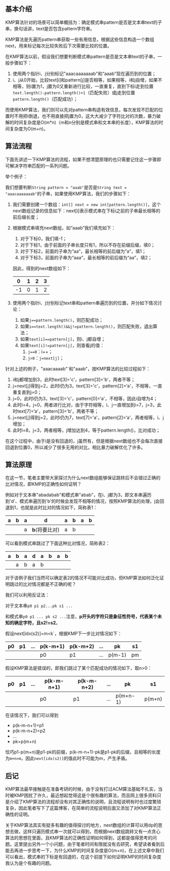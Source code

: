 ## 基本介绍

KMP算法针对的场景可以简单概括为：确定模式串pattern是否是文本串text的子串，换句话讲，text是否包含pattern字符串。

KMP算法是先遍历pattern串获取一些有用信息，根据这些信息构造一个数组next，用来标记每次比较失败后下次需要比较的位置。

在KMP算法以前，假设我们想要判断模式串pattern是否是文本串text的子串，一般步骤如下：

1. 使用两个指针i、j分别标记"aaacaaaaaaab"和“aaab”现在遍历到的位置；
2. i、j从0开始，比较text[i]和pattern[j]是否相等，如果相等，i和j自增，如果不相等，则i置为1，j置为0又重新进行比较，一直重复，直到下标i走到位置`text.length()-pattern.length()+1`（匹配失败）或j走到位置`pattern.length()`（匹配成功）；

而使用KMP算法，我们则可以先对pattern串构造有效信息，每次发现不匹配的位置时不用把i倒退，也不用直接把j置为0，这大大减少了字符比对的次数，暴力破解的时间复杂度是O(m*n)（m和n分别是模式串和文本串的长度），KMP算法的时间复杂度为O(m+n)。

## 算法流程

下面先讲述一下KMP算法的流程，如果不想清楚原理的也只需要记住这一步骤即可解决字符串匹配的一系列问题。

举个例子：

我们想要判断`String pattern = "aaab"`是否是`String text = "aaacaaaaaaab"`的子串，如果使用KMP算法，我们的步骤如下：

1. 我们需要创建一个数组：`int[] next = new int[pattern.length()]`，这个next数组记录的信息如下：next[i]表示模式串在下标i之前的子串最长相等的前后缀长度；

2. 根据模式串填充next数组，如“aaab”我们填充如下：

   1. 对于下标0，我们填-1；
   2. 对于下标1，由于前面的子串长度只有1，所以不存在前缀后缀，填0；
   3. 对于下标2，前面的子串为“aa”，最长相等的前后缀为”a“，填1；
   4. 对于下标3，前面的子串为“aaa”，最长相等的前后缀为“aa”，填2；

   因此，得到的next数组如下：

   | 0    | 1    | 2    | 3    |
   | ---- | ---- | ---- | ---- |
   | -1   | 0    | 1    | 2    |

3. 使用两个指针i、j分别标记text串和pattern串遍历到的位置，并分如下情况讨论：

   1. 如果`j==pattern.length()`，则匹配成功；
   2. 如果`i==text.length()&&j!=pattern.length()`，则匹配失败，退出算法；
   3. 如果`text[i]==pattern[j]`，则i、j都自增；
   4. 如果`text[i]!=pattern[j]`，则查看j的值：
      1. `j==0`：i++；
      2. `j>0`：`j=next[j]`；

针对上述的例子，"aaacaaaab"`和"aaab"，按KMP算法的比较过程如下：

1. i和j都增加到3，此时text[3]='c'，pattern[3]='b'，两者不等；
2. j=next[j]得到j=2，此时i仍为3，text[3]='c'，pattern[2]=‘a'，不相等，一直重复直到j=0；
3. j=0，此时i仍为3，text[3]='c'，pattern[0]=‘a'，不相等，因此i自增为4；
4. 此时i=4，j=0，两者进行比对，由于字符相等，i、j一直增加到i=7，j=3，此时text[7]=’a'，pattern[3]='b'，两者不等；
5. j=next[j]得到j=2，此时i仍为7，text[7]='a'，pattern[2]=‘a'，两者相等，i、j增加；
6. 此时i=8，j=3，两者相等，j增加达到4，等于pattern.length()，比对成功；

在这个过程中，由于i是没有回退的，j虽然有，但是根据next数组也不会每次直接回退到位置0，所以减少了很多无用的对比，相比暴力破解优化了许多。

## 算法原理

在这一节，笔者主要带大家探讨为什么next数组能够保证跳转后不会错过正确的比对情况，即KMP的正确性如何证明？

例如对于文本串"abadabab"和模式串"abab"，在i、j都为3，即文本串遍历到'd'、模式串遍历到'b'的时候会发现不相等的情况，按照KMP算法的处理，j会回退到1，也就是此时比对的情况如下，简称表1：

| a    | b    | a    | d               | a    | b    | a    | b    |
| ---- | ---- | ---- | --------------- | ---- | ---- | ---- | ---- |
|      |      | a    | **b**(将要比对) | a    | b    |      |      |

可以看到模式串跳过了下面这种比对情况，简称表2：

| a    | b    | a    | d    | a    | b    | a    | b    |
| ---- | ---- | ---- | ---- | ---- | ---- | ---- | ---- |
|      | a    | b    | a    | b    |      |      |      |

对于该例子我们当然可以确定表2的情况不可能对比成功，但KMP算法如何泛化证明跳过的比对情况都是不正确的呢？

我们可以利用反证法：

对于文本串`p0 p1 p2...pk s1 ...`

和模式串`p0 p1 ... pk s2 ...`注意，**p开头的字符只是象征性符号，代表某个未知的确定字符，且s2!=s2**。

假设next[idx(s2)]=m<k`，根据KMP下一步比对情况如下：

| p0   | p1   | ...  | p(k-m+1) | p(k-m+2) | ...  | pk     | s1   |
| ---- | ---- | ---- | -------- | -------- | ---- | ------ | ---- |
|      |      |      | p0       | p1       | ...  | p(m-1) | pm   |

假设KMP算法是错误的，即我们跳过了某个匹配成功的情况如下，取n>0：

| p0   | p1   | ...  | p(k-m-n+1) | p(k-m-n+2) | ...  | pk       | s1     |
| ---- | ---- | ---- | ---------- | ---------- | ---- | -------- | ------ |
|      |      |      | p0         | p1         | ...  | p(m+n-1) | p(m+n) |

在该情况下，我们可以得到

- p(k-m-n+1)=p1
- p(k-m-n+2)=p2
- ...
- pk=p(m+n)

恰巧p1-p(m+n)是p1-pk的前缀，p(k-m-n+1)-pk是p1-pk的后缀，且相等的长度为`m+n>m`，因此`next[idx(s2)]`的值此时不可能为m，产生矛盾。

## 后记

KMP算法最早接触是在准备考研的时候，由于没有打过ACM算法基础不扎实，当时被KMP困扰了许久，最近想起觉得这是个很有趣的算法，而且网上很多资料只是介绍了KMP算法的流程却没有对其正确性的说明，且流程说明有时也过度繁琐复杂，因此笔者写下了这篇博客，在简单的流程说明后面又添加了对KMP算法正确性的证明。

关于KMP算法其实有挺多有趣的值得探讨的地方，next数组的计算可以用dp的思想去做，这样只遍历模式串一次就可以得到，而根据next数组跳转又有一点贪心算法的思想在里面，且KMP算法的正确性证明如何得到，这都是值得思考的问题。这里提出另外一个小问题，由于笔者时间有限就没有去研究，希望读者看到后能去再进一步思考一下，为什么KMP的时间复杂度是O(m+n)，在上述文章中我们可以看出，模式串的下标是有回退的，在这个前提下如何证明KMP的时间复杂度我认为是个有趣的问题。
